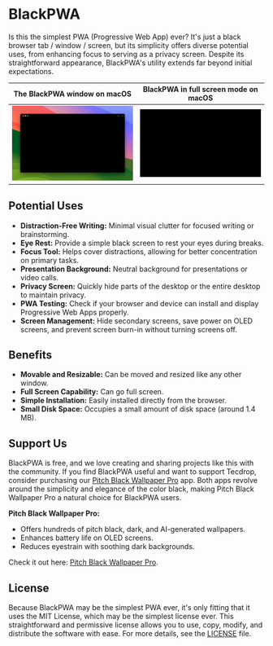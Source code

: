 # BlackPWA

Is this the simplest PWA (Progressive Web App) ever? It's just a black browser tab / window / screen, but its simplicity offers diverse potential uses, from enhancing focus to serving as a privacy screen. Despite its straightforward appearance, BlackPWA's utility extends far beyond initial expectations.

| The BlackPWA window on macOS | BlackPWA in full screen mode on macOS |
| :---: | :---: |
| ![The BlackPWA window on macOS](repo-assets/blackpwa-macos-window-screenshot.jpg) | ![The BlackPWA window on macOS](repo-assets/blackpwa-macos-fullscreen-screenshot.png) |

## Potential Uses

- **Distraction-Free Writing:** Minimal visual clutter for focused writing or brainstorming.
- **Eye Rest:** Provide a simple black screen to rest your eyes during breaks.
- **Focus Tool:** Helps cover distractions, allowing for better concentration on primary tasks.
- **Presentation Background:** Neutral background for presentations or video calls.
- **Privacy Screen:** Quickly hide parts of the desktop or the entire desktop to maintain privacy.
- **PWA Testing:** Check if your browser and device can install and display Progressive Web Apps properly.
- **Screen Management:** Hide secondary screens, save power on OLED screens, and prevent screen burn-in without turning screens off.

## Benefits

- **Movable and Resizable:** Can be moved and resized like any other window.
- **Full Screen Capability:** Can go full screen.
- **Simple Installation:** Easily installed directly from the browser.
- **Small Disk Space:** Occupies a small amount of disk space (around 1.4 MB).

## Support Us

BlackPWA is free, and we love creating and sharing projects like this with the community. If you find BlackPWA useful and want to support Tecdrop, consider purchasing our [Pitch Black Wallpaper Pro](https://www.tecdrop.com/pitchblackwallpaperpro/) app. Both apps revolve around the simplicity and elegance of the color black, making Pitch Black Wallpaper Pro a natural choice for BlackPWA users.

**Pitch Black Wallpaper Pro:**

- Offers hundreds of pitch black, dark, and AI-generated wallpapers.
- Enhances battery life on OLED screens.
- Reduces eyestrain with soothing dark backgrounds.

Check it out here: [Pitch Black Wallpaper Pro](https://www.tecdrop.com/pitchblackwallpaperpro/).

## License

Because BlackPWA may be the simplest PWA ever, it's only fitting that it uses the MIT License, which may be the simplest license ever. This straightforward and permissive license allows you to use, copy, modify, and distribute the software with ease. For more details, see the [LICENSE](LICENSE) file.
